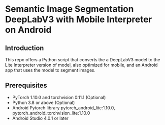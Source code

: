 # Semantic Image Segmentation DeepLabV3 with Mobile Interpreter on Android

## Introduction

This repo offers a Python script that converts the a DeepLabV3 model to the Lite Interpreter version of model, also optimized for mobile, and an Android app that uses the model to segment images.

## Prerequisites

* PyTorch 1.10.0 and torchvision 0.11.1 (Optional)
* Python 3.8 or above (Optional)
* Android Pytorch library pytorch_android_lite:1.10.0, pytorch_android_torchvision_lite:1.10.0
* Android Studio 4.0.1 or later